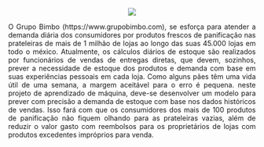 
<p align="center"><img src=https://i.imgur.com/hPC1JEY.png/></p>


<p align="justify">
O Grupo Bimbo (https://www.grupobimbo.com), se esforça para atender a demanda diária dos consumidores por produtos frescos de panificação nas prateleiras de mais de 1 milhão de lojas ao longo das suas 45.000 lojas em todo o méxico. Atualmente, os cálculos diários de estoque são realizados por funcionários de vendas de entregas diretas, que devem, sozinhos, prever a necessidade de estoque dos produtos e demanda com base em suas experiências pessoais em cada loja. Como alguns pães têm uma vida útil de uma semana, a margem aceitável para o erro é pequena. neste projeto de aprendizado de máquina, deve-se desenvolver um modelo para prever com precisão a demanda de estoque com base nos dados históricos de vendas. Isso fará com que os consumidores dos mais de 100 produtos de panificação não fiquem olhando para as prateleiras vazias, além de reduzir o valor gasto com reembolsos para os proprietários de lojas com produtos excedentes impróprios para venda.
</p>
